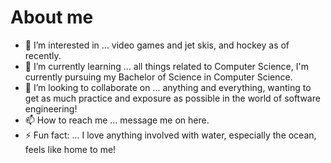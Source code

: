 # About me
- 👀 I’m interested in ... video games and jet skis, and hockey as of recently.
- 🌱 I’m currently learning ... all things related to Computer Science, I'm currently pursuing my Bachelor of Science in Computer Science.
- 💞️ I’m looking to collaborate on ... anything and everything, wanting to get as much practice and exposure as possible in the world of software engineering!
- 📫 How to reach me ... message me on here.
- ⚡ Fun fact: ... I love anything involved with water, especially the ocean, feels like home to me!

<!---
gabrieltamburello/gabrieltamburello is a ✨ special ✨ repository because its `README.md` (this file) appears on your GitHub profile.
You can click the Preview link to take a look at your changes.
--->
